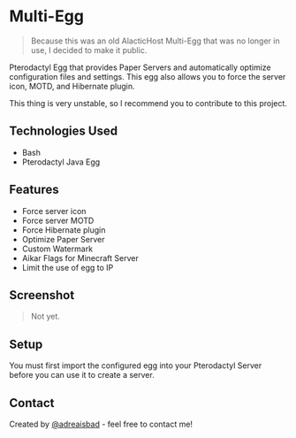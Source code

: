 # Multi-Egg

> Because this was an old AlacticHost Multi-Egg that was no longer in use, I decided to make it public.

Pterodactyl Egg that provides Paper Servers and automatically optimize configuration files and settings. This egg also allows you to force the server icon, MOTD, and Hibernate plugin.

This thing is very unstable, so I recommend you to contribute to this project.

## Technologies Used
- Bash
- Pterodactyl Java Egg

## Features
- Force server icon
- Force server MOTD
- Force Hibernate plugin
- Optimize Paper Server
- Custom Watermark
- Aikar Flags for Minecraft Server
- Limit the use of egg to IP

## Screenshot
> Not yet.

## Setup
You must first import the configured egg into your Pterodactyl Server before you can use it to create a server.

## Contact
Created by [@adreaisbad](https://adrea.pages.dev) - feel free to contact me!
